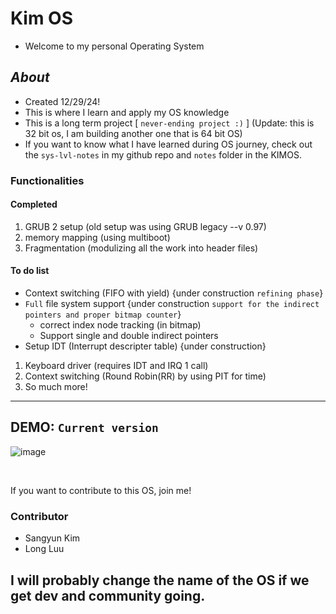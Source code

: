 # Kim OS
- Welcome to my personal Operating System
## *About*
- Created 12/29/24!
- This is where I learn and apply my OS knowledge 
- This is a long term project [ `never-ending project :)` ] (Update: this is 32 bit os, I am building another one that is 64 bit OS)
- If you want to know what I have learned during OS journey, check out the `sys-lvl-notes` in my github repo and `notes` folder in the KIMOS.

### Functionalities
#### Completed
1. GRUB 2 setup (old setup was using GRUB legacy --v 0.97)
2. memory mapping (using multiboot)
3. Fragmentation (modulizing all the work into header files)



#### To do list
- Context switching (FIFO with yield) {under construction `refining phase`}
- `Full` file system support {under construction `support for the indirect pointers and proper bitmap counter`}
    - correct index node tracking (in bitmap)
    - Support single and double indirect pointers
- Setup IDT (Interrupt descripter table) {under construction}
1. Keyboard driver (requires IDT and IRQ 1 call)
2. Context switching (Round Robin(RR) by using PIT for time)
4. So much more!

<hr>

## DEMO: `Current version`
![image](https://github.com/user-attachments/assets/12b25020-6565-4e62-a0cc-6c38cb8561aa)



<br>

If you want to contribute to this OS, join me!


### Contributor 
- Sangyun Kim
- Long Luu

## I will probably change the name of the OS if we get dev and community going.
